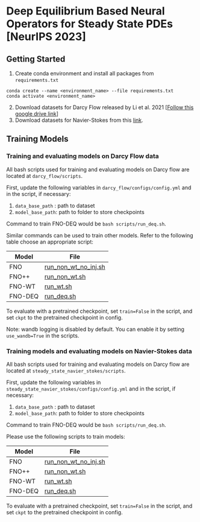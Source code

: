 # Deep Equilibrium Based Neural Operators for Steady State PDEs [NeurIPS 2023]

## Getting Started
1. Create conda environment and install all packages from `requirements.txt`
```
conda create --name <environment_name> --file requirements.txt
conda activate <environment_name>
```

2. Download datasets for Darcy Flow released by Li et al. 2021 [[Follow this google drive link](https://drive.google.com/drive/folders/1UnbQh2WWc6knEHbLn-ZaXrKUZhp7pjt-)]
3. Download datasets for Navier-Stokes from this [link](https://drive.google.com/drive/folders/1790NVbM6IPaQNKQNQQG93LcF3YxJCTOk?usp=sharing).

## Training Models

### Training and evaluating models on Darcy Flow data

All bash scripts used for training and evaluating models on Darcy flow are located at `darcy_flow/scripts`.

First, update the following variables in `darcy_flow/configs/config.yml` and in the script, if necessary:
1. `data_base_path` : path to dataset 
2. `model_base_path`: path to folder to store checkpoints

Command to train FNO-DEQ would be `bash scripts/run_deq.sh`. 

Similar commands can be used to train other models. Refer to the following table choose an appropriate script:

| Model  | File  |
|---|---|
| FNO    | [run_non_wt_no_inj.sh](runners/scripts/darcy/run_non_wt_no_inj.sh)|
| FNO++  | [run_non_wt.sh](runners/scripts/darcy/run_non_wt.sh) |
| FNO-WT | [run_wt.sh](runners/scripts/darcy/run_wt.sh) |
| FNO-DEQ | [run_deq.sh](runners/scripts/darcy/run_deq.sh) |

To evaluate with a pretrained checkpoint, set `train=False` in the script, and set `ckpt` to the pretrained checkpoint in config.

Note: wandb logging is disabled by default. You can enable it by setting `use_wandb=True` in the scripts. 

### Training models and evaluating models on Navier-Stokes data

All bash scripts used for training and evaluating models on Darcy flow are located at `steady_state_navier_stokes/scripts`.

First, update the following variables in `steady_state_navier_stokes/configs/config.yml` and in the script, if necessary:
1. `data_base_path` : path to dataset 
2. `model_base_path`: path to folder to store checkpoints

Command to train FNO-DEQ would be `bash scripts/run_deq.sh`. 

Please use the following scripts to train models:

| Model  | File  |
|---|---|
| FNO    | [run_non_wt_no_inj.sh](runners/scripts/ss_navier_stokes/run_non_wt_no_inj.sh)|
| FNO++  | [run_non_wt.sh](runners/scripts/ss_navier_stokes/run_non_wt.sh) |
| FNO-WT | [run_wt.sh](runners/scripts/ss_navier_stokes/run_wt.sh) |
| FNO-DEQ | [run_deq.sh](runners/scripts/ss_navier_stokes/run_deq.sh) |

To evaluate with a pretrained checkpoint, set `train=False` in the script, and set `ckpt` to the pretrained checkpoint in config.
